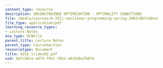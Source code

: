 ```yaml
---
content_type: resource
description: UNCONSTRAINED OPTIMIZATION - OPTIMALITY CONDITIONS
file: /media/courses/6-252j-nonlinear-programming-spring-2003/8bfcb0cea874f9517661e833dba7b874_6252_slides02.pdf
file_type: application/pdf
learning_resource_types:
- Lecture Notes
ocw_type: OCWFile
parent_title: Lecture Notes
parent_type: CourseSection
resourcetype: Document
title: 6252_slides02.pdf
uid: 8bfcb0ce-a874-f951-7661-e833dba7b874
---
```

